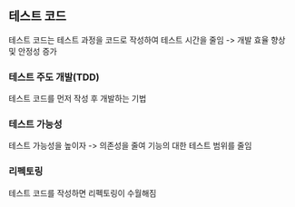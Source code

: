 ## 테스트 코드

테스트 코드는 테스트 과정을 코드로 작성하여 테스트 시간을 줄임
-> 개발 효율 향상 및 안정성 증가

### 테스트 주도 개발(TDD)

테스트 코드를 먼저 작성 후 개발하는 기법

### 테스트 가능성

테스트 가능성을 높이자
-> 의존성을 줄여 기능의 대한 테스트 범위를 줄임

### 리펙토링

테스트 코드를 작성하면 리펙토링이 수월해짐
